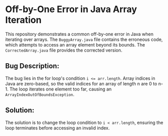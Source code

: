 # Off-by-One Error in Java Array Iteration

This repository demonstrates a common off-by-one error in Java when iterating over arrays.  The `BuggyArray.java` file contains the erroneous code, which attempts to access an array element beyond its bounds.  The `CorrectedArray.java` file provides the corrected version.

## Bug Description:

The bug lies in the for loop's condition `i <= arr.length`.  Array indices in Java are zero-based, so the valid indices for an array of length n are 0 to n-1.  The loop iterates one element too far, causing an `ArrayIndexOutOfBoundsException`.

## Solution:

The solution is to change the loop condition to `i < arr.length`, ensuring the loop terminates before accessing an invalid index.
